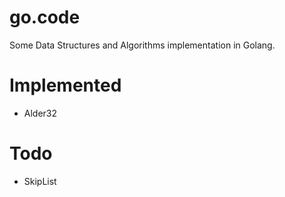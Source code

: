 # go.code
Some Data Structures and Algorithms implementation in Golang.

# Implemented
- Alder32


# Todo
- SkipList
